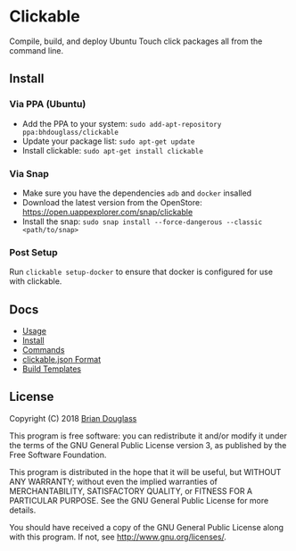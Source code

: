 # Clickable

Compile, build, and deploy Ubuntu Touch click packages all from the command line.

## Install

### Via PPA (Ubuntu)

* Add the PPA to your system: `sudo add-apt-repository ppa:bhdouglass/clickable`
* Update your package list: `sudo apt-get update`
* Install clickable: `sudo apt-get install clickable`

### Via Snap

* Make sure you have the dependencies `adb` and `docker` insalled
* Download the latest version from the OpenStore: <https://open.uappexplorer.com/snap/clickable>
* Install the snap: `sudo snap install --force-dangerous --classic <path/to/snap>`

### Post Setup

Run `clickable setup-docker` to ensure that docker is configured for use with clickable.

## Docs

- [Usage](http://clickable.bhdouglass.com/en/latest/usage.html)
- [Install](http://clickable.bhdouglass.com/en/latest/install.html)
- [Commands](http://clickable.bhdouglass.com/en/latest/commands.html)
- [clickable.json Format](http://clickable.bhdouglass.com/en/latest/clickable-json.html)
- [Build Templates](http://clickable.bhdouglass.com/en/latest/build-templates.html)

## License

Copyright (C) 2018 [Brian Douglass](http://bhdouglass.com/)

This program is free software: you can redistribute it and/or modify it under the terms of the GNU General Public License version 3, as published
by the Free Software Foundation.

This program is distributed in the hope that it will be useful, but WITHOUT ANY WARRANTY; without even the implied warranties of MERCHANTABILITY, SATISFACTORY QUALITY, or FITNESS FOR A PARTICULAR PURPOSE.  See the GNU General Public License for more details.

You should have received a copy of the GNU General Public License along with this program.  If not, see <http://www.gnu.org/licenses/>.
